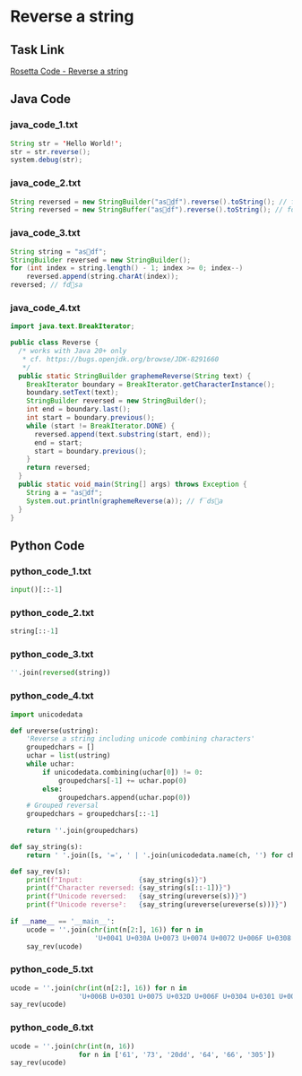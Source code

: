 # Reverse a string

## Task Link
[Rosetta Code - Reverse a string](https://rosettacode.org/wiki/Reverse_a_string)

## Java Code
### java_code_1.txt
```java
String str = 'Hello World!';
str = str.reverse();
system.debug(str);

```

### java_code_2.txt
```java
String reversed = new StringBuilder("as⃝df̅").reverse().toString(); // fd⃝sa
String reversed = new StringBuffer("as⃝df̅").reverse().toString(); // fd⃝sa

```

### java_code_3.txt
```java
String string = "as⃝df̅";
StringBuilder reversed = new StringBuilder();
for (int index = string.length() - 1; index >= 0; index--)
    reversed.append(string.charAt(index));
reversed; // fd⃝sa

```

### java_code_4.txt
```java
import java.text.BreakIterator;

public class Reverse {
  /* works with Java 20+ only
   * cf. https://bugs.openjdk.org/browse/JDK-8291660
   */
  public static StringBuilder graphemeReverse(String text) {
    BreakIterator boundary = BreakIterator.getCharacterInstance();
    boundary.setText(text);
    StringBuilder reversed = new StringBuilder();
    int end = boundary.last();
    int start = boundary.previous();
    while (start != BreakIterator.DONE) {
      reversed.append(text.substring(start, end));
      end = start;
      start = boundary.previous();
    }
    return reversed;
  }
  public static void main(String[] args) throws Exception {
    String a = "as⃝df̅";
    System.out.println(graphemeReverse(a)); // f̅ds⃝a
  }
}

```

## Python Code
### python_code_1.txt
```python
input()[::-1]

```

### python_code_2.txt
```python
string[::-1]

```

### python_code_3.txt
```python
''.join(reversed(string))

```

### python_code_4.txt
```python
import unicodedata

def ureverse(ustring):
    'Reverse a string including unicode combining characters'
    groupedchars = []
    uchar = list(ustring)
    while uchar:
        if unicodedata.combining(uchar[0]) != 0:
            groupedchars[-1] += uchar.pop(0)
        else:
            groupedchars.append(uchar.pop(0))
    # Grouped reversal
    groupedchars = groupedchars[::-1]
 
    return ''.join(groupedchars)

def say_string(s):
    return ' '.join([s, '=', ' | '.join(unicodedata.name(ch, '') for ch in s)])

def say_rev(s):
    print(f"Input:              {say_string(s)}")
    print(f"Character reversed: {say_string(s[::-1])}")
    print(f"Unicode reversed:   {say_string(ureverse(s))}")
    print(f"Unicode reverse²:   {say_string(ureverse(ureverse(s)))}")
        
if __name__ == '__main__':
    ucode = ''.join(chr(int(n[2:], 16)) for n in 
                     'U+0041 U+030A U+0073 U+0074 U+0072 U+006F U+0308 U+006D'.split())
    say_rev(ucode)

```

### python_code_5.txt
```python
ucode = ''.join(chr(int(n[2:], 16)) for n in 
                 'U+006B U+0301 U+0075 U+032D U+006F U+0304 U+0301 U+006E'.split())
say_rev(ucode)

```

### python_code_6.txt
```python
ucode = ''.join(chr(int(n, 16))
                 for n in ['61', '73', '20dd', '64', '66', '305'])
say_rev(ucode)

```

